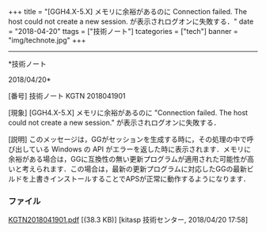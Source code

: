 ﻿+++
title = "[GGH4.X-5.X] メモリに余裕があるのに Connection failed. The host could not create a new session. が表示されログオンに失敗する．"
date = "2018-04-20"
ttags = ["技術ノート"]
tcategories = ["tech"]
banner = "img/technote.jpg"
+++

-----------------------------------------------------------------------------------------------------------------------------

*技術ノート

2018/04/20*


[番号]
技術ノート KGTN 2018041901

[現象]
[GGH4.X-5.X] メモリに余裕があるのに "Connection failed. The host could
not create a new session." が表示されログオンに失敗する．

[説明]
このメッセージは，GGがセッションを生成する時に，その処理の中で呼び出している
Windows の API
がエラーを返した時に表示されます．メモリに余裕がある場合は，GGに互換性の無い更新プログラムが適用された可能性が高いと考えられます．この場合は，最新の更新プログラムに対応したGGの最新ビルドを上書きインストールすることでAPSが正常に動作するようになります．


### ファイル





[KGTN2018041901.pdf](http://techreport.kitasp.net/attachments/download/4011/KGTN2018041901.pdf)
 [(38.3 KB)] [kitasp 技術センター, 2018/04/20
17:58]
